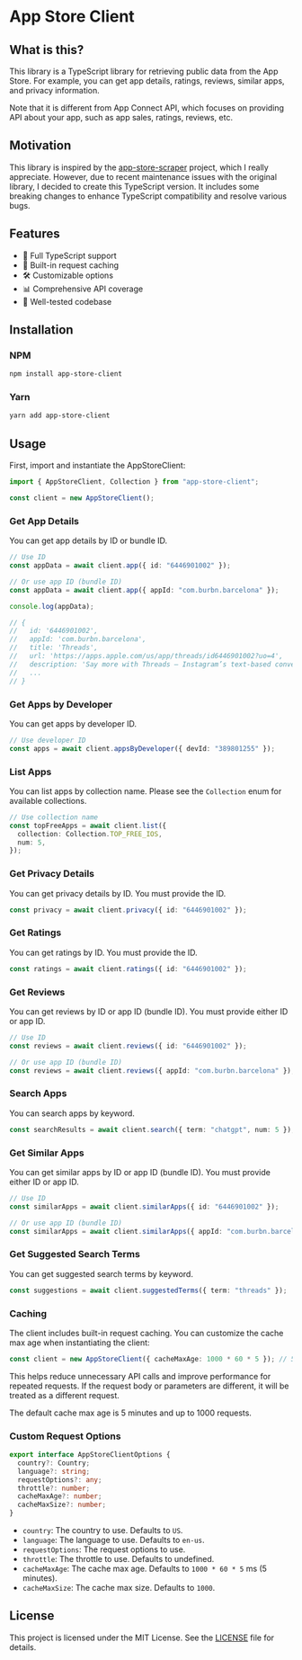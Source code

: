 # App Store Client

## What is this?

This library is a TypeScript library for retrieving public data from the App Store. For example, you can get app details, ratings, reviews, similar apps, and privacy information.

Note that it is different from App Connect API, which focuses on providing API about your app, such as app sales, ratings, reviews, etc.

## Motivation

This library is inspired by the [app-store-scraper](https://github.com/facundoolano/app-store-scraper) project, which I really appreciate. However, due to recent maintenance issues with the original library, I decided to create this TypeScript version. It includes some breaking changes to enhance TypeScript compatibility and resolve various bugs.

## Features

- 🚀 Full TypeScript support
- 🔄 Built-in request caching
- 🛠 Customizable options
- 📊 Comprehensive API coverage
- 🧪 Well-tested codebase

## Installation

### NPM

```bash
npm install app-store-client
```

### Yarn

```bash
yarn add app-store-client
```

## Usage

First, import and instantiate the AppStoreClient:

```typescript
import { AppStoreClient, Collection } from "app-store-client";

const client = new AppStoreClient();
```

### Get App Details

You can get app details by ID or bundle ID.

```typescript
// Use ID
const appData = await client.app({ id: "6446901002" });

// Or use app ID (bundle ID)
const appData = await client.app({ appId: "com.burbn.barcelona" });

console.log(appData);

// {
//   id: '6446901002',
//   appId: 'com.burbn.barcelona',
//   title: 'Threads',
//   url: 'https://apps.apple.com/us/app/threads/id6446901002?uo=4',
//   description: 'Say more with Threads — Instagram’s text-based conversation app.\n' +
//   ...
// }
```

### Get Apps by Developer

You can get apps by developer ID.

```typescript
// Use developer ID
const apps = await client.appsByDeveloper({ devId: "389801255" });
```

### List Apps

You can list apps by collection name. Please see the `Collection` enum for available collections.

```typescript
// Use collection name
const topFreeApps = await client.list({
  collection: Collection.TOP_FREE_IOS,
  num: 5,
});
```

### Get Privacy Details

You can get privacy details by ID. You must provide the ID.

```typescript
const privacy = await client.privacy({ id: "6446901002" });
```

### Get Ratings

You can get ratings by ID. You must provide the ID.

```typescript
const ratings = await client.ratings({ id: "6446901002" });
```

### Get Reviews

You can get reviews by ID or app ID (bundle ID). You must provide either ID or app ID.

```typescript
// Use ID
const reviews = await client.reviews({ id: "6446901002" });

// Or use app ID (bundle ID)
const reviews = await client.reviews({ appId: "com.burbn.barcelona" });
```

### Search Apps

You can search apps by keyword.

```typescript
const searchResults = await client.search({ term: "chatgpt", num: 5 });
```

### Get Similar Apps

You can get similar apps by ID or app ID (bundle ID). You must provide either ID or app ID.

```typescript
// Use ID
const similarApps = await client.similarApps({ id: "6446901002" });

// Or use app ID (bundle ID)
const similarApps = await client.similarApps({ appId: "com.burbn.barcelona" });
```

### Get Suggested Search Terms

You can get suggested search terms by keyword.

```typescript
const suggestions = await client.suggestedTerms({ term: "threads" });
```

### Caching

The client includes built-in request caching. You can customize the cache max age when instantiating the client:

```typescript
const client = new AppStoreClient({ cacheMaxAge: 1000 * 60 * 5 }); // 5 minutes
```

This helps reduce unnecessary API calls and improve performance for repeated requests. If the request body or parameters are different, it will be treated as a different request.

The default cache max age is 5 minutes and up to 1000 requests.

### Custom Request Options

```typescript
export interface AppStoreClientOptions {
  country?: Country;
  language?: string;
  requestOptions?: any;
  throttle?: number;
  cacheMaxAge?: number;
  cacheMaxSize?: number;
}
```

- `country`: The country to use. Defaults to `US`.
- `language`: The language to use. Defaults to `en-us`.
- `requestOptions`: The request options to use.
- `throttle`: The throttle to use. Defaults to undefined.
- `cacheMaxAge`: The cache max age. Defaults to `1000 * 60 * 5` ms (5 minutes).
- `cacheMaxSize`: The cache max size. Defaults to `1000`.

## License

This project is licensed under the MIT License. See the [LICENSE](LICENSE) file for details.
